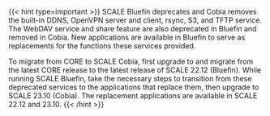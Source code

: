 &NewLine;

{{< hint type=important >}}
SCALE Bluefin deprecates and Cobia removes the built-in DDNS, OpenVPN server and client, rsync, S3, and TFTP service. 
The WebDAV service and share feature are also deprecated in Bluefin and removed in Cobia. 
New applications are available in Bluefin to serve as replacements for the functions these services provided.

To migrate from CORE to SCALE Cobia, first upgrade to and migrate from the latest CORE release to the latest release of SCALE 22.12 (Bluefin).
While running SCALE Bluefin, take the necessary steps to transition from these deprecated services to the applications that replace them, then upgrade to SCALE 23.10 (Cobia).
The replacement applications are available in SCALE 22.12 and 23.10.
{{< /hint >}}

